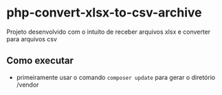 # php-convert-xlsx-to-csv-archive
Projeto desenvolvido com o intuito de receber arquivos xlsx e converter para arquivos csv

## Como executar
- primeiramente usar o comando ```composer update``` para gerar o diretório /vendor
